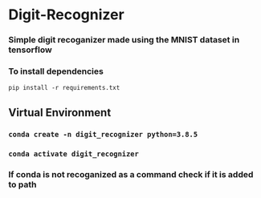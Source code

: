 # Digit-Recognizer
### Simple digit recoganizer made using the MNIST dataset in tensorflow 
### To install dependencies 
``` pip install -r requirements.txt ```
## Virtual Environment
### ``` conda create -n digit_recognizer python=3.8.5 ```
### ``` conda activate digit_recognizer ```
### If conda is not recoganized as a command check if it is added to path

